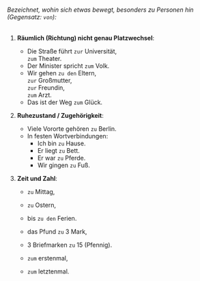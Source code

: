###### Bezeichnet, wohin sich etwas bewegt, besonders zu Personen hin (Gegensatz: `von`):

1) **Räumlich (Richtung) nicht genau Platzwechsel**:
	- Die Straße führt `zur` Universität,  
	                `zum` Theater.
	- Der Minister spricht `zum` Volk.
	- Wir gehen `zu den` Eltern,  
	            `zur` Großmutter,  
	            `zur` Freundin,  
	            `zum` Arzt.
	- Das ist der Weg `zum` Glück.

2) **Ruhezustand / Zugehörigkeit**:
	- Viele Vororte gehören `zu` Berlin.
	- In festen Wortverbindungen:
	  - Ich bin `zu` Hause.
	  - Er liegt `zu` Bett.
	  - Er war `zu` Pferde.
	  - Wir gingen `zu` Fuß.

3) **Zeit und Zahl**:
	- `zu` Mittag, 
	- `zu` Ostern,
	- bis `zu den` Ferien.
	
	- das Pfund `zu` 3 Mark,  
	- 3 Briefmarken `zu` 15 (Pfennig).
	- `zum` erstenmal, 
	- `zum` letztenmal.